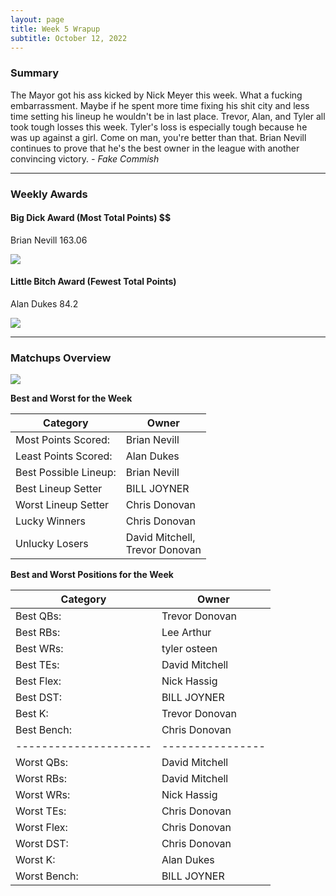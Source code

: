 ```yaml
---
layout: page
title: Week 5 Wrapup
subtitle: October 12, 2022
---
```


### Summary

The Mayor got his ass kicked by Nick Meyer this week. What a fucking embarrassment. Maybe if he spent more time fixing his shit city and less time setting his lineup he wouldn't be in last place. Trevor, Alan, and Tyler all took tough losses this week. Tyler's loss is especially tough because he was up against a girl. Come on man, you're better than that. Brian Nevill continues to prove that he's the best owner in the league with another convincing victory.
  *- Fake Commish*

___

### Weekly Awards

#### Big Dick Award (Most Total Points) $$
Brian Nevill 163.06 

![](https://media3.giphy.com/media/l378egFh9ajHY0fUk/giphy.gif?cid=3aa7f812pxeg11b9nfdkbttbia3kqjepb6ocpygkb4o9vj6t&rid=giphy.gif&ct=g)

#### Little Bitch Award (Fewest Total Points)
Alan Dukes 84.2 

![](https://media4.giphy.com/media/kUxS0JU3ZYbKsUUMky/giphy.gif?cid=3aa7f812asv1m76rly5abxwhbwfi404el3esb5tjd49tc1yq&rid=giphy.gif&ct=g)


___

### Matchups Overview

![](../assets/img/week5_matchups.png)


**Best and Worst for the Week**


| Category              | Owner                               |
|-----------------------|-------------------------------------|
| Most Points Scored:   | Brian Nevill                        |
| Least Points Scored:  | Alan Dukes                          |
| Best Possible Lineup: | Brian Nevill                        |
| Best Lineup Setter    | BILL JOYNER                         |
| Worst Lineup Setter   | Chris Donovan                       |
| Lucky Winners         | Chris Donovan                       |
| Unlucky Losers        | David Mitchell,<br />Trevor Donovan |


**Best and Worst Positions for the Week**


| Category              | Owner            |
|-----------------------|------------------|
| Best QBs:             | Trevor  Donovan  |
| Best RBs:             | Lee Arthur       |
| Best WRs:             | tyler osteen     |
| Best TEs:             | David Mitchell   |
| Best Flex:            | Nick Hassig      |
| Best DST:             | BILL JOYNER      |
| Best K:               | Trevor  Donovan  |
| Best Bench:           | Chris Donovan    |
| --------------------- | ---------------- |
| Worst QBs:            | David Mitchell   |
| Worst RBs:            | David Mitchell   |
| Worst WRs:            | Nick Hassig      |
| Worst TEs:            | Chris Donovan    |
| Worst Flex:           | Chris Donovan    |
| Worst DST:            | Chris Donovan    |
| Worst K:              | Alan Dukes       |
| Worst Bench:          | BILL JOYNER      |

